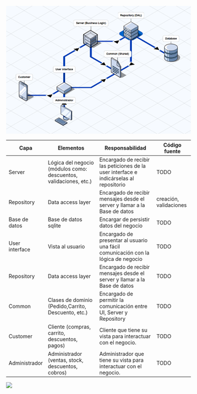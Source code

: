 ![Imagen demostrativa de comunicación entre capas](./diagrama_arquitectura.png)


| Capa | Elementos|Responsabilidad|Código fuente|
|--|--|--|--|
|Server|Lógica del negocio (módulos como: descuentos, validaciones, etc.)|Encargado de recibir las peticiones de la user interface e indicárselas al repositorio|TODO|
|Repository|Data access layer|Encargado de recibir mensajes desde el server y llamar a la Base de datos|creación, validaciones|
|Base de datos|Base de datos sqlite|Encargar de persistir datos del negocio|TODO|
|User interface|Vista al usuario|Encargado de presentar al usuario una fácil comunicación con la lógica de negocio|TODO|
|Repository|Data access layer|Encargado de recibir mensajes desde el server y llamar a la Base de datos|TODO|
|Common|Clases de dominio (Pedido,Carrito, Descuento, etc.)|Encargado de permitir la comunicación entre UI, Server y Repository|TODO|
|Customer|Cliente (compras, carrito, descuentos, pagos)|Cliente que tiene su vista para interactuar con el negocio.|TODO|
|Administrador|Administrador (ventas, stock, descuentos, cobros)|Administrador que tiene su vista para interactuar con el negocio.|TODO|





![](https://img.plantuml.biz/plantuml/svg/bLJRRjim37qtu7yGykIkSx6z2a7HBDs00XiGeEi7C9BgQfDDWv8xO9T_dsnTOgS9YZv58KMUStX4trW7v8RMb4LP20FMiWSx06baVyg2iPffoTbTvrIZA0GwRFUaEBjtfBicn5GBsYn3lU_r2qakenBtdDs2K-FVI_OCHakWpn9aTS7P9qIZe2kBVmSwMwELXmzqBXaqf1gWZTa2aNPOzOHo40uvsyNJUoQWSxxlWVb5A2RbyNu3xPJK4aV4S5e0RcIhEsqTWKGwWaqG9r0ZH8jIFse1TEzG_AoqtEMRaSjfUZC2gU9D3lIaXCQ7JhlHFCw-60GNKdPaicZXzGWtX5a4dgzGkbLM3Dw6p4bucGqUKK0I_WxyK3FuxF5sgl3QMgoMrUUC3mQVdKAom7BsrTkrJcExZWoZ8kNptw1V7rv7x1BlsM7lq85PZ4mclPlUU3Ebvvf745G9C68mVdonV7nCCz4mrL4kgdB7MQT3oTpzwKMULJs4xUHfJPFOQLOy3Ir4N-fwLE89vWkOP7m_qZ0HIb-2zT-wJdju55qiIrcaPLrzNB6wlfv-CwMex6GkcPsJxrPv3qvaFrnT-UFCaXV0OttSxRAuKPsSld7_0G00)